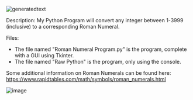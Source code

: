
![generatedtext](https://user-images.githubusercontent.com/91635059/144120479-529b2ddb-f1e8-4355-8807-f2584cab460f.png)

Description: My Python Program will convert any integer between 1-3999 (inclusive) to a corresponding Roman Numeral.

Files: 
  - The file named "Roman Numeral Program.py" is the program, complete with a GUI using Tkinter.
  - The file named "Raw Python" is the program, only using the console.
 
Some additional information on Roman Numerals can be found here: https://www.rapidtables.com/math/symbols/roman_numerals.html

![image](https://user-images.githubusercontent.com/91635059/144120126-19492f2b-064d-4ae7-9c67-3f743a844075.png)
